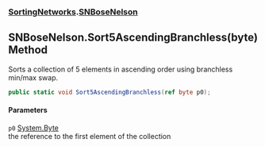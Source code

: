 ### [SortingNetworks](SortingNetworks.md 'SortingNetworks').[SNBoseNelson](SortingNetworks_SNBoseNelson.md 'SortingNetworks.SNBoseNelson')
## SNBoseNelson.Sort5AscendingBranchless(byte) Method
Sorts a collection of 5 elements in ascending order using branchless min/max swap.  
```csharp
public static void Sort5AscendingBranchless(ref byte p0);
```
#### Parameters
<a name='SortingNetworks_SNBoseNelson_Sort5AscendingBranchless(byte)_p0'></a>
`p0` [System.Byte](https://docs.microsoft.com/en-us/dotnet/api/System.Byte 'System.Byte')  
the reference to the first element of the collection
  
